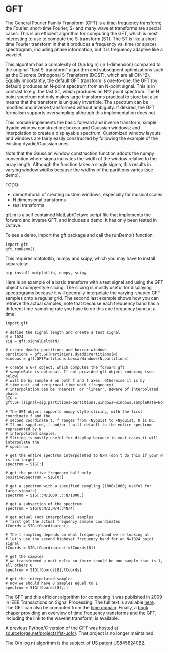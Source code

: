 # GFT
The General Fourier Family Transform (GFT) is a time-frequency transform; the Fourier, short-time Fourier, S- and many wavelet transforms are special cases. This is an efficient algorithm for computing the GFT, which is most interesting to use to compute the S-transform (ST). The ST is like a short time Fourier transform in that it produces a frequency vs. time (or space) spectrogram, including phase information, but it is frequency adaptive like a wavelet.

This algorithm has a complexity of O(n log n) (in 1-dimension) compared to the original "fast S-transform" algorithm and subsequent optimizations such as the Discrete Orthogonal S-Transform (DOST), which are all O(N^2). Equally importantly, the default GFT transform is one-to-one: the GFT (by default) produces an N-point spectrum from an N-point signal. This is in contrast to e.g. the fast ST, which produces an N^2 point spectrum. The N point spectrum not only makes large transforms practical to store but also means that the transform is uniquely invertible. The spectrum can be modified and inverse transformed without ambiguity. If desired, the GFT formalism supports oversampling although this implementation does not.

This module implements the basic forward and inverse transform; simple dyadic window
construction; boxcar and Gaussian windows; and interpolation to create a displayable
spectrum. Customized window layouts and windows are fairly easily constructed by
following the example of the existing dyadic/Gaussian ones.

Note that the Gaussian window construction function adopts the numpy convention where
sigma indicates the width of the window relative to the array length. Although the function takes a single sigma, this results in varying window widths because the widths of the partitions varies (see demo).

TODO:

- demo/tutorial of creating custom windows, especially for musical scales
- N dimensional transforms
- real transforms


gft.m is a self contained MatLab/Octave script file that implements the forward and inverse GFT, and includes a demo. It has only been tested in Octave.


To see a demo, import the gft package and call the runDemo() function:

	import gft
	gft.runDemo()

This requires matplotlib, numpy and scipy, which you may have to install separately:

	pip install matplotlib, numpy, scipy


Here is an example of a basic transform with a test signal and using the GFT object's numpy-style slicing. The slicing is mostly useful for displaying spectrograms because it will geenrally interpolate the varying-shaped GFT samples onto a regular grid. The second last example shows how you can retrieve the actual samples; note that because each frequency band has a different time-sampling rate you have to do this one frequency band at a time.

	import gft
	
	# define the signal length and create a test signal
	N = 1024
	sig = gft.signalDelta(N)
	
	# create dyadic partitions and boxcar windows
	partitions = gft.GFTPartitions.dyadicPartitions(N)
	windows = gft.GFTPartitions.boxcarWindows(N,partitions)
	
	# create a GFT object, which computes the forward gft
	# sampleRate is optional. If not provided gft object indexing (see below)
	# will be by sample # on both f and t axes. Otherwise it is by 
	# time unit and reciprocal time unit (frequency)
	# interpolation can be 'nearest' or 'linear'. Beware of interpolated phase.
	SIG = gft.GFT(signal=sig,partitions=partitions,windows=windows,sampleRate=None,interpolation='nearest')
	
	# The GFT object supports numpy-style slicing, with the first coordinate f and the
	# second coordinate t. f ranges from -Nyquist to +Nyquist, 0 is DC.
	# If not supplied, f and/or t will default to the entire spectrum represented by N 
	# interpolated samples.
	# Slicing is mostly useful for display because in most cases it will interpolate the
	# spectrum.
	
	# get the entire spectrum interpolated to NxN (don't do this if your N is too large)
	spectrum = SIG[:]
	
	# get the positive frequency half only
	positiveSpectrum = SIG[0:]
	
	# get a spectrum with a specified sampling (1000x1000; useful for large signals)
	spectrum = SIG[::N/1000.,::N/1000.]
	
	# get a subsection of the spectrum
	spectrum = SIG[0:N/2,N/4:3*N/4]
	
	# get actual (not interpolated) samples
	# first get the actual frequency sample coordinates
	fCoords = SIG.fCoordinates()
	
	# The t sampling depends on what frequency band we're looking at
	# let's use the second higheset frequency band for an N=1024 point signal
	tCoords = SIG.tCoordinates(f=fCoords[8])
	
	# get the samples
	# we transformed a unit delta so there should be one sample that is 1, all others 0
	spectrum = SIG[fCoords[8],tCoords]
	
	# get the interpolated samples
	# now we should have 8 samples equal to 1
	spectrum = SIG[fCoords[8],:]
	
	



The GFT and this efficient algorithm for computing it was published in 2009 in IEEE Transactions on Signal Processing. The full text is available [here](https://ieeexplore.ieee.org/stamp/stamp.jsp?arnumber=5184926&casa_token=-wdb__eqE3EAAAAA:XheUu232GAVUPrMsvwAdFBZH_2wyUkcpV9aPtt4G10Ay-CaH3D-Hk07XVW7xttm4XjsRFRcK_w). The GFT can also be computed from the [time domain](https://ieeexplore.ieee.org/stamp/stamp.jsp?arnumber=4649729&casa_token=1K0y20cH5_cAAAAA:vT9IxeMjzAPF1-rgM_28gYaRTgKgniPoioVUvZd3zr02TF5kwAQtrsY4S5-8W0j25H5CsBgy&tag=1). Finally, a [book chaper](https://www.intechopen.com/books/recent-advances-in-biomedical-engineering/developments-in-time-frequency-analysis-of-biomedical-signals-and-images-using-a-generalized-fourier) providing an overview of time frequency transforms and the GFT, including the link to the wavelet transform, is available.

A previous Python/C version of the GFT was hosted at [sourceforge.net/projects/fst-uofc/](https://sourceforge.net/projects/fst-uofc/). That project is no longer maintained.

The O(n log n) algorithm is the subject of US [patent US8458240B2](https://patents.google.com/patent/US8458240B2/en).
